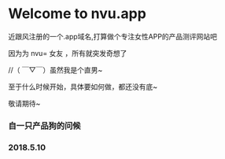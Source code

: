 # Welcome to nvu.app

 近跟风注册的一个.app域名,打算做个专注女性APP的产品测评网站吧
 
 因为为 nvu= 女友 ，所有就突发奇想了  
 
 //（ ￣▽￣）虽然我是个直男~
 
 至于什么时候开始，具体要如何做，都还没有底~
 
 敬请期待~   
 
### 自一只产品狗的问候 
### 2018.5.10
